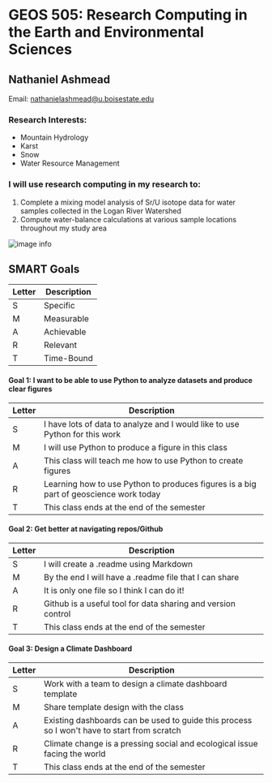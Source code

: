 # GEOS 505: Research Computing in the Earth and Environmental Sciences

## Nathaniel Ashmead

Email: [nathanielashmead@u.boisestate.edu](mailto:nathanielashmead@u.boisestate.edu)

### Research Interests: 
* Mountain Hydrology
* Karst
* Snow
* Water Resource Management

### I will use research computing in my research to:
1. Complete a mixing model analysis of Sr/U isotope data for water samples collected in the Logan River Watershed
2. Compute water-balance calculations at various sample locations throughout my study area

![image info](./pictures/Study_area_505.png)

## SMART Goals
Letter | Description
----------|----------
S | Specific 
M | Measurable
A | Achievable
R | Relevant
T | Time-Bound



#### Goal 1: I want to be able to use Python to analyze datasets and produce clear figures
Letter | Description
----------|----------
S | I have lots of data to analyze and I would like to use Python for this work
M | I will use Python to produce a figure in this class
A | This class will teach me how to use Python to create figures
R | Learning how to use Python to produces figures is a big part of geoscience work today
T | This class ends at the end of the semester

#### Goal 2: Get better at navigating repos/Github
Letter | Description
----------|----------
S | I will create a .readme using Markdown
M | By the end I will have a .readme file that I can share
A | It is only one file so I think I can do it!
R | Github is a useful tool for data sharing and version control
T | This class ends at the end of the semester

#### Goal 3: Design a Climate Dashboard 
Letter | Description
----------|----------
S | Work with a team to design a climate dashboard template
M | Share template design with the class
A | Existing dashboards can be used to guide this process so I won't have to start from scratch
R | Climate change is a pressing social and ecological issue facing the world
T | This class ends at the end of the semester
